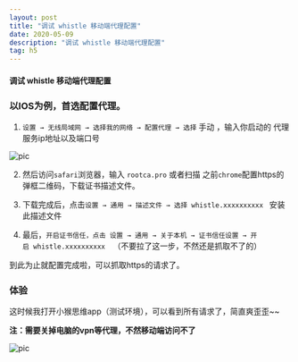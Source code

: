 ```yaml
---
layout: post
title: "调试 whistle 移动端代理配置"
date: 2020-05-09
description: "调试 whistle 移动端代理配置"
tag: h5
---
```


#### 调试 whistle 移动端代理配置

### 以IOS为例，首选配置代理。

1. `设置 → 无线局域网 → 选择我的网络 → 配置代理 → 选择` 手动 ，输入你启动的 代理服务ip地址以及端口号

![pic](../../../images/2020/05/11.png)


2. 然后访问`safari`浏览器，输入 `rootca.pro` 或者扫描 之前`chrome`配置https的弹框二维码，下载证书描述文件。

3.  下载完成后，点击`设置 → 通用 → 描述文件 → 选择 whistle.xxxxxxxxxx ` 安装此描述文件

4. 最后，`开启证书信任，点击 设置 → 通用 → 关于本机 → 证书信任设置 → 开启 whistle.xxxxxxxxxx  `（不要拉了这一步，不然还是抓取不了的）

到此为止就配置完成啦，可以抓取https的请求了。

### 体验
这时候我打开小猴思维app（测试环境），可以看到所有请求了，简直爽歪歪~~

**注：需要关掉电脑的vpn等代理，不然移动端访问不了**

![pic](../../../images/2020/05/12.png)
